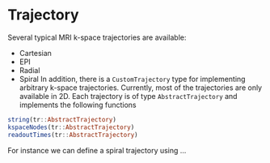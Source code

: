 # Trajectory

Several typical MRI k-space trajectories are available:
* Cartesian
* EPI
* Radial
* Spiral
In addition, there is a `CustomTrajectory` type for implementing arbitrary k-space
trajectories. Currently, most of the trajectories are only available in 2D. Each trajectory
is of type `AbstractTrajectory` and implements the following functions
```julia
string(tr::AbstractTrajectory)
kspaceNodes(tr::AbstractTrajectory)
readoutTimes(tr::AbstractTrajectory)
```
For instance we can define a spiral trajectory using ... 
